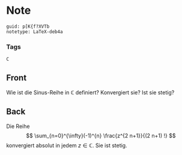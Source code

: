 # Note
```
guid: p[K{f?XVTb
notetype: LaTeX-deb4a
```

### Tags
```
C
```

## Front
Wie ist die Sinus-Reihe in $\mathbb{C}$ definiert? Konvergiert sie? Ist sie stetig?

## Back
Die Reihe
$$
\sum_{n=0}^{\infty}(-1)^{n} \frac{z^{2 n+1}}{(2 n+1) !}
$$
konvergiert absolut in jedem $z \in \mathbb{C}$. Sie ist stetig.
